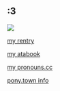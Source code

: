 ## :3
![](https://komarev.com/ghpvc/?username=bloodbathing&color=red&style=plastic&label=idiots)

[my rentry](https://rentry.co/wetfeet)

[my atabook](https://bloodbath.atabook.org)

[my pronouns.cc](https://pronouns.cc/@discharge)

[pony.town info](https://text.is/smile-hd)
